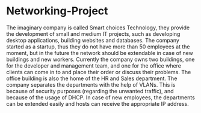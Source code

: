 # Networking-Project
The imaginary company is called Smart choices Technology, they provide the development of small and medium IT projects, such as developing desktop applications, building websites and databases. The company started as a startup, thus they do not have more than 50 employees at the moment, but in the future the network should be extendable in case of new buildings and new workers. Currently the company owns two buildings, one for the developer and management team, and one for the office where clients can come in to and place their order or discuss their problems.  The office building is also the home of the HR and Sales department. The company separates the departments with the help of VLANs. This is because of security purposes (regarding the unwanted traffic), and because of the usage of DHCP. In case of new employees, the departments can be extended easily and hosts can receive the appropriate IP address.
